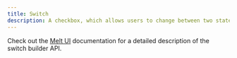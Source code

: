 ```yaml
---
title: Switch
description: A checkbox, which allows users to change between two states.
---
```


Check out the [Melt UI](https://www.melt-ui.com/docs/builders/switch) documentation for a detailed description of the switch builder API.

